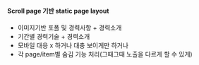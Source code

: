 #### Scroll page 기반 static page layout
- 이미지기반 포폴 및 경력사항 + 경력소개
- 기간별 경력기술 + 경력소개
- 모바일 대응 x 하거나 대충 보이게만 하거나
- 각 page/item별 숨김 기능 처리(그때그때 노출을 다르게 할 수 있게)
